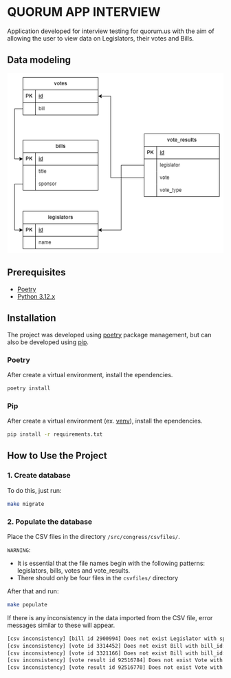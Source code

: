 # QUORUM APP INTERVIEW

Application developed for interview testing for quorum.us with the aim of allowing the user to view
 data on Legislators, their votes and Bills.

 ## Data modeling

<p align="center">
    <img src="./docs/quorum.drawio.png">
</p>

## Prerequisites

- [Poetry](https://python-poetry.org/)
- [Python 3.12.x](https://www.python.org/downloads/release/python-3120/)

## Installation

The project was developed using [poetry](https://python-poetry.org/) package management, but can also be developed using [pip](https://pip.pypa.io/en/stable/).

### Poetry

After create a virtual environment, install the ependencies.

```bash
poetry install
```

### Pip

After create a virtual environment (ex. [venv](https://docs.python.org/3/library/venv.html)), install the ependencies.

```bash
pip install -r requirements.txt
```

## How to Use the Project

### 1. Create database

To do this, just run:

```bash
make migrate
```

### 2. Populate the database

Place the CSV files in the directory `/src/congress/csvfiles/`.

`WARNING`:
- It is essential that the file names begin with the following patterns: legislators, bills, votes
 and vote_results.
- There should only be four files in the `csvfiles/` directory

After that and run:

```bash
make populate
```

If there is any inconsistency in the data imported from the CSV file, error messages similar to
 these will appear.

```bash
[csv inconsistency] [bill id 2900994] Does not exist Legislator with sponsor_id: 400100
[csv inconsistency] [vote id 3314452] Does not exist Bill with bill_id: 29
[csv inconsistency] [vote id 3321166] Does not exist Bill with bill_id: 295
[csv inconsistency] [vote result id 92516784] Does not exist Vote with vote_id: 3321166
[csv inconsistency] [vote result id 92516770] Does not exist Vote with vote_id: 3321166
```
